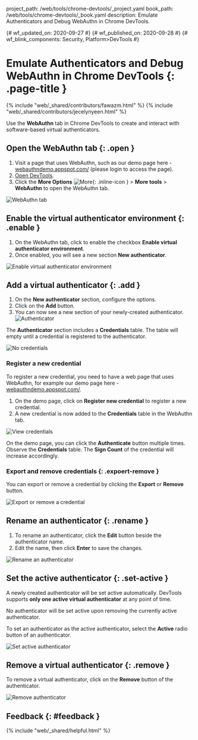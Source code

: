 project_path: /web/tools/chrome-devtools/_project.yaml
book_path: /web/tools/chrome-devtools/_book.yaml
description: Emulate Authenticators and Debug WebAuthn in Chrome DevTools.

{# wf_updated_on: 2020-09-27 #}
{# wf_published_on: 2020-09-28 #}
{# wf_blink_components: Security, Platform>DevTools #}

# Emulate Authenticators and Debug WebAuthn in Chrome DevTools {: .page-title }

{% include "web/_shared/contributors/fawazm.html" %}
{% include "web/_shared/contributors/jecelynyeen.html" %}

Use the **WebAuthn** tab in Chrome DevTools to create and interact with software-based virtual authenticators. 


## Open the WebAuthn tab  {: .open }

1. Visit a page that uses WebAuthn, such as our demo page here - [webauthndemo.appspot.com/](https://webauthndemo.appspot.com/) (please login to access the page).
2. [Open DevTools](/chrome-devtools/open).
3. Click the **More Options** 
![More](/web/tools/chrome-devtools/images/shared/more.png){: .inline-icon } > **More tools** > **WebAuthn** to open the WebAuthn tab.

![WebAuthn tab](/web/tools/chrome-devtools/webauthn/images/01-webauthn-tab.png)


## Enable the virtual authenticator environment {: .enable }

1. On the WebAuthn tab, click to enable the checkbox **Enable virtual authenticator environment**.
2. Once enabled, you will see a new section **New authenticator**.

![Enable virtual authenticator environment](/web/tools/chrome-devtools/webauthn/images/02-enable-virtual-auth.png)


## Add a virtual authenticator {: .add }

1. On the **New authenticator** section, configure the options.
2. Click on the **Add** button. 
3. You can now see a new section of your newly-created authenticator.
![Authenticator](/web/tools/chrome-devtools/webauthn/images/03-authenticor.png)

The **Authenticator** section includes a **Credentials** table. The table will empty until a credential is registered to the authenticator.

![No credentials](/web/tools/chrome-devtools/webauthn/images/03-no-cred.png)

### Register a new credential
To register a new credential, you need to have a web page that uses WebAuthn, for example our demo page here - [webauthndemo.appspot.com/](https://webauthndemo.appspot.com/).

1. On the demo page, click on **Register new credential** to register a new credential.
2. A new credential is now added to the **Credentials** table in the WebAuthn tab.

![View credentials](/web/tools/chrome-devtools/webauthn/images/03-view-cred.png)

On the demo page, you can click the **Authenticate** button multiple times. Observe the **Credentials** table. The **Sign Count** of the credential will increase accordingly.

### Export and remove credentials {: .expoert-remove }

You can export or remove a credential by clicking the **Export** or **Remove** button.

![Export or remove a credential](/web/tools/chrome-devtools/webauthn/images/03-export-remove.png)


## Rename an authenticator {: .rename }

1. To rename an authenticator, click the **Edit** button beside the authenticator name.
2. Edit the name, then click **Enter** to save the changes.

![Rename an authenticator](/web/tools/chrome-devtools/webauthn/images/04-rename.png)


## Set the active authenticator {: .set-active }

A newly created authenticator will be set active automatically. DevTools supports **only one active virtual authenticator** at any point of time. 

No authenticator will be set active upon removing the currently active authenticator.

To set an authenticator as the active authenticator, select the **Active** radio button of an authenticator. 

![Set active authenticator](/web/tools/chrome-devtools/webauthn/images/05-set-active.png)
 


## Remove a virtual authenticator {: .remove }

To remove a virtual authenticator, click on the **Remove** button of the authenticator. 

![Remove authenticator](/web/tools/chrome-devtools/webauthn/images/06-remove-authenticor.png)


## Feedback {: #feedback }

{% include "web/_shared/helpful.html" %}
